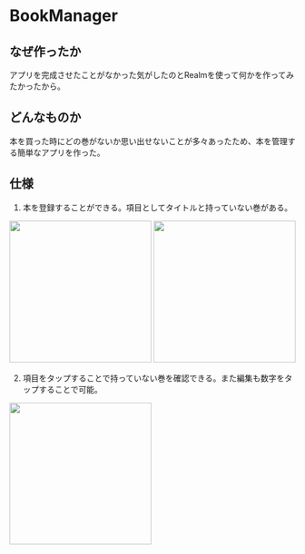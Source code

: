 # BookManager
## なぜ作ったか
アプリを完成させたことがなかった気がしたのとRealmを使って何かを作ってみたかったから。

## どんなものか
本を買った時にどの巻がないか思い出せないことが多々あったため、本を管理する簡単なアプリを作った。

## 仕様
1. 本を登録することができる。項目としてタイトルと持っていない巻がある。
<img src="https://github.com/yoshino1010/BookManagement/blob/figure/figure/screenshot1.png" width="250">
<img src="https://github.com/yoshino1010/BookManagement/blob/figure/figure/screenshot2.png" width="250">

2. 項目をタップすることで持っていない巻を確認できる。また編集も数字をタップすることで可能。
<img src="https://github.com/yoshino1010/BookManagement/blob/figure/figure/screenshot3.png" width="250">
